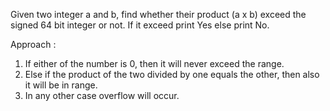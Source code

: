 Given two integer a and b, find whether their product (a x b) exceed the signed 64 bit integer or not. If it exceed print Yes else print No. 

Approach :

1. If either of the number is 0, then it will never exceed the range.
2. Else if the product of the two divided by one equals the other, then also it will be in range.
3. In any other case overflow will occur.

